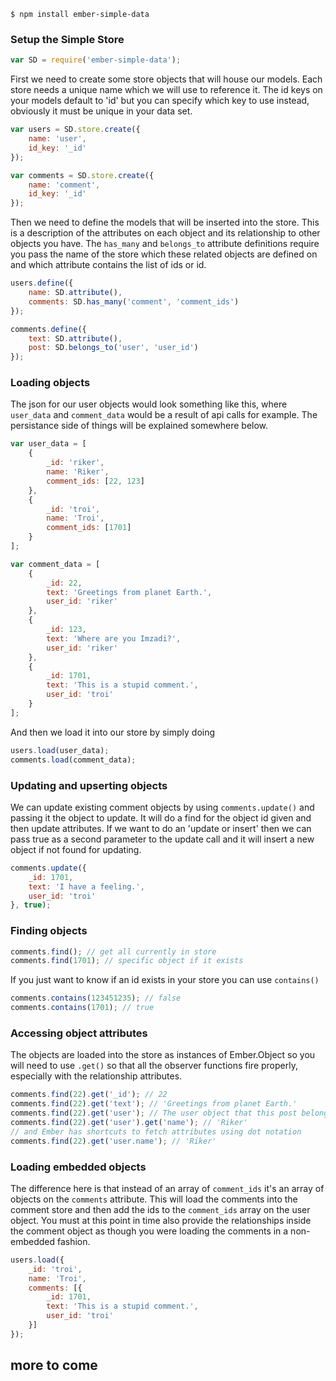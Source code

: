 ```
$ npm install ember-simple-data
```

### Setup the Simple Store

```js
var SD = require('ember-simple-data');
```

First we need to create some store objects that will house our models. Each store needs a unique name which we will use to reference it. The id keys on your models default to 'id' but you can specify which key to use instead, obviously it must be unique in your data set.

```js
var users = SD.store.create({
	name: 'user',
	id_key: '_id'
});

var comments = SD.store.create({
	name: 'comment',
	id_key: '_id'
});
```

Then we need to define the models that will be inserted into the store. This is a description of the attributes on each object and its relationship to other objects you have. The `has_many` and `belongs_to` attribute definitions require you pass the name of the store which these related objects are defined on and which attribute contains the list of ids or id.

```js
users.define({
	name: SD.attribute(),
	comments: SD.has_many('comment', 'comment_ids')
});

comments.define({
	text: SD.attribute(),
	post: SD.belongs_to('user', 'user_id')
});
```

### Loading objects

The json for our user objects would look something like this, where `user_data` and `comment_data` would be a result of api calls for example. The persistance side of things will be explained somewhere below.

```js
var user_data = [
	{
		_id: 'riker',
		name: 'Riker',
		comment_ids: [22, 123]
	},
	{
		_id: 'troi',
		name: 'Troi',
		comment_ids: [1701]
	}
];

var comment_data = [
	{
		_id: 22,
		text: 'Greetings from planet Earth.',
		user_id: 'riker'
	},
	{
		_id: 123,
		text: 'Where are you Imzadi?',
		user_id: 'riker'
	},
	{
		_id: 1701,
		text: 'This is a stupid comment.',
		user_id: 'troi'
	}
];
```

And then we load it into our store by simply doing

```js
users.load(user_data);
comments.load(comment_data);
```

### Updating and upserting objects

We can update existing comment objects by using `comments.update()` and passing it the object to update. It will do a find for the object id given and then update attributes. If we want to do an 'update or insert' then we can pass true as a second parameter to the update call and it will insert a new object if not found for updating.

```js
comments.update({
	_id: 1701,
	text: 'I have a feeling.',
	user_id: 'troi'
}, true);
```

### Finding objects

```js
comments.find(); // get all currently in store
comments.find(1701); // specific object if it exists
```

If you just want to know if an id exists in your store you can use `contains()`

```js
comments.contains(123451235); // false
comments.contains(1701); // true
```

### Accessing object attributes

The objects are loaded into the store as instances of Ember.Object so you will need to use `.get()` so that all the observer functions fire properly, especially with the relationship attributes.

```js
comments.find(22).get('_id'); // 22
comments.find(22).get('text'); // 'Greetings from planet Earth.'
comments.find(22).get('user'); // The user object that this post belongs to
comments.find(22).get('user').get('name'); // 'Riker'
// and Ember has shortcuts to fetch attributes using dot notation
comments.find(22).get('user.name'); // 'Riker'
```

### Loading embedded objects

The difference here is that instead of an array of `comment_ids` it's an array of objects on the `comments` attribute. This will load the comments into the comment store and then add the ids to the `comment_ids` array on the user object. You must at this point in time also provide the relationships inside the comment object as though you were loading the comments in a non-embedded fashion.

```js
users.load({
	_id: 'troi',
	name: 'Troi',
	comments: [{
		_id: 1701,
		text: 'This is a stupid comment.',
		user_id: 'troi'
	}]
});
```

## more to come


